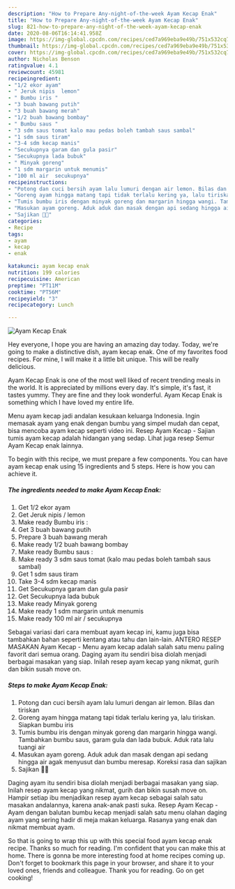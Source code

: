 ```yaml
---
description: "How to Prepare Any-night-of-the-week Ayam Kecap Enak"
title: "How to Prepare Any-night-of-the-week Ayam Kecap Enak"
slug: 821-how-to-prepare-any-night-of-the-week-ayam-kecap-enak
date: 2020-08-06T16:14:41.958Z
image: https://img-global.cpcdn.com/recipes/ced7a969eba9e49b/751x532cq70/ayam-kecap-enak-foto-resep-utama.jpg
thumbnail: https://img-global.cpcdn.com/recipes/ced7a969eba9e49b/751x532cq70/ayam-kecap-enak-foto-resep-utama.jpg
cover: https://img-global.cpcdn.com/recipes/ced7a969eba9e49b/751x532cq70/ayam-kecap-enak-foto-resep-utama.jpg
author: Nicholas Benson
ratingvalue: 4.1
reviewcount: 45981
recipeingredient:
- "1/2 ekor ayam"
- " Jeruk nipis  lemon"
- " Bumbu iris "
- "3 buah bawang putih"
- "3 buah bawang merah"
- "1/2 buah bawang bombay"
- " Bumbu saus "
- "3 sdm saus tomat kalo mau pedas boleh tambah saus sambal"
- "1 sdm saus tiram"
- "3-4 sdm kecap manis"
- "Secukupnya garam dan gula pasir"
- "Secukupnya lada bubuk"
- " Minyak goreng"
- "1 sdm margarin untuk menumis"
- "100 ml air  secukupnya"
recipeinstructions:
- "Potong dan cuci bersih ayam lalu lumuri dengan air lemon. Bilas dan tiriskan"
- "Goreng ayam hingga matang tapi tidak terlalu kering ya, lalu tiriskan. Siapkan bumbu iris"
- "Tumis bumbu iris dengan minyak goreng dan margarin hingga wangi. Tambahkan bumbu saus, garam gula dan lada bubuk. Aduk rata lalu tuangi air"
- "Masukan ayam goreng. Aduk aduk dan masak dengan api sedang hingga air agak menyusut dan bumbu meresap. Koreksi rasa dan sajikan"
- "Sajikan 🤗😍"
categories:
- Recipe
tags:
- ayam
- kecap
- enak

katakunci: ayam kecap enak 
nutrition: 199 calories
recipecuisine: American
preptime: "PT11M"
cooktime: "PT56M"
recipeyield: "3"
recipecategory: Lunch

---
```



![Ayam Kecap Enak](https://img-global.cpcdn.com/recipes/ced7a969eba9e49b/751x532cq70/ayam-kecap-enak-foto-resep-utama.jpg)

Hey everyone, I hope you are having an amazing day today. Today, we're going to make a distinctive dish, ayam kecap enak. One of my favorites food recipes. For mine, I will make it a little bit unique. This will be really delicious.

Ayam Kecap Enak is one of the most well liked of recent trending meals in the world. It is appreciated by millions every day. It's simple, it's fast, it tastes yummy. They are fine and they look wonderful. Ayam Kecap Enak is something which I have loved my entire life.

Menu ayam kecap jadi andalan kesukaan keluarga Indonesia. Ingin memasak ayam yang enak dengan bumbu yang simpel mudah dan cepat, bisa mencoba ayam kecap seperti video ini. Resep Ayam Kecap - Sajian tumis ayam kecap adalah hidangan yang sedap. Lihat juga resep Semur Ayam Kecap enak lainnya.


To begin with this recipe, we must prepare a few components. You can have ayam kecap enak using 15 ingredients and 5 steps. Here is how you can achieve it.

<!--inarticleads1-->

##### The ingredients needed to make Ayam Kecap Enak:

1. Get 1/2 ekor ayam
1. Get  Jeruk nipis / lemon
1. Make ready  Bumbu iris :
1. Get 3 buah bawang putih
1. Prepare 3 buah bawang merah
1. Make ready 1/2 buah bawang bombay
1. Make ready  Bumbu saus :
1. Make ready 3 sdm saus tomat (kalo mau pedas boleh tambah saus sambal)
1. Get 1 sdm saus tiram
1. Take 3-4 sdm kecap manis
1. Get Secukupnya garam dan gula pasir
1. Get Secukupnya lada bubuk
1. Make ready  Minyak goreng
1. Make ready 1 sdm margarin untuk menumis
1. Make ready 100 ml air / secukupnya


Sebagai variasi dari cara membuat ayam kecap ini, kamu juga bisa tambahkan bahan seperti kentang atau tahu dan lain-lain. ANTERO RESEP MASAKAN Ayam Kecap - Menu ayam kecap adalah salah satu menu paling favorit dari semua orang. Daging ayam itu sendiri bisa diolah menjadi berbagai masakan yang siap. Inilah resep ayam kecap yang nikmat, gurih dan bikin susah move on. 

<!--inarticleads2-->

##### Steps to make Ayam Kecap Enak:

1. Potong dan cuci bersih ayam lalu lumuri dengan air lemon. Bilas dan tiriskan
1. Goreng ayam hingga matang tapi tidak terlalu kering ya, lalu tiriskan. Siapkan bumbu iris
1. Tumis bumbu iris dengan minyak goreng dan margarin hingga wangi. Tambahkan bumbu saus, garam gula dan lada bubuk. Aduk rata lalu tuangi air
1. Masukan ayam goreng. Aduk aduk dan masak dengan api sedang hingga air agak menyusut dan bumbu meresap. Koreksi rasa dan sajikan
1. Sajikan 🤗😍


Daging ayam itu sendiri bisa diolah menjadi berbagai masakan yang siap. Inilah resep ayam kecap yang nikmat, gurih dan bikin susah move on. Hampir setiap ibu menjadikan resep ayam kecap sebagai salah satu masakan andalannya, karena anak-anak pasti suka. Resep Ayam Kecap - Ayam dengan balutan bumbu kecap menjadi salah satu menu olahan daging ayam yang sering hadir di meja makan keluarga. Rasanya yang enak dan nikmat membuat ayam. 

So that is going to wrap this up with this special food ayam kecap enak recipe. Thanks so much for reading. I'm confident that you can make this at home. There is gonna be more interesting food at home recipes coming up. Don't forget to bookmark this page in your browser, and share it to your loved ones, friends and colleague. Thank you for reading. Go on get cooking!
